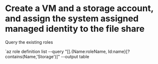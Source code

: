 # Create a VM and a storage account, and assign the system assigned managed identity  to the file share

Query the existing roles

`az role definition list --query "[].{Name:roleName, Id:name}[?contains(Name,'Storage')]" --output table


